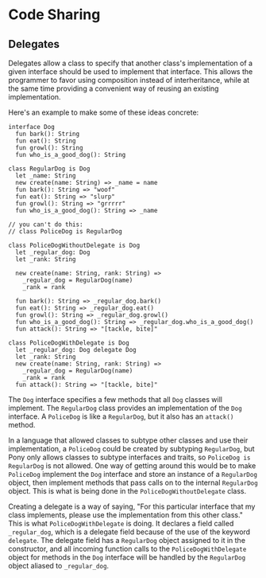 # Code Sharing

## Delegates

Delegates allow a class to specify that another class's implementation
of a given interface should be used to implement that interface. This
allows the programmer to favor using composition instead of
interheritance, while at the same time providing a convenient way of
reusing an existing implementation.

Here's an example to make some of these ideas concrete:

```pony
interface Dog
  fun bark(): String
  fun eat(): String
  fun growl(): String
  fun who_is_a_good_dog(): String

class RegularDog is Dog
  let _name: String
  new create(name: String) => _name = name
  fun bark(): String => "woof"
  fun eat(): String => "slurp"
  fun growl(): String => "grrrrr"
  fun who_is_a_good_dog(): String => _name

// you can't do this:
// class PoliceDog is RegularDog

class PoliceDogWithoutDelegate is Dog
  let _regular_dog: Dog
  let _rank: String

  new create(name: String, rank: String) =>
    _regular_dog = RegularDog(name)
    _rank = rank
    
  fun bark(): String => _regular_dog.bark()
  fun eat(): String => _regular_dog.eat()
  fun growl(): String => _regular_dog.growl()
  fun who_is_a_good_dog(): String => _regular_dog.who_is_a_good_dog()
  fun attack(): String => "[tackle, bite]"

class PoliceDogWithDelegate is Dog
  let _regular_dog: Dog delegate Dog
  let _rank: String
  new create(name: String, rank: String) =>
    _regular_dog = RegularDog(name)
    _rank = rank
  fun attack(): String => "[tackle, bite]"

```

The `Dog` interface specifies a few methods that all `Dog` classes
will implement. The `RegularDog` class provides an implementation of
the `Dog` interface. A `PoliceDog` is like a `RegularDog`, but it also
has an `attack()` method.

In a language that allowed classes to subtype other classes and use
their implementation, a `PoliceDog` could be created by subtyping
`RegularDog`, but Pony only allows classes to subtype interfaces and
traits, so `PoliceDog is RegularDog` is not allowed. One way of
getting around this would be to make `PoliceDog` implement the `Dog`
interface and store an instance of a `RegularDog` object, then
implement methods that pass calls on to the internal `RegularDog`
object. This is what is being done in the `PoliceDogWithoutDelegate`
class.

Creating a delegate is a way of saying, "For this particular interface
that my class implements, please use the implementation from this
other class." This is what `PoliceDogWithDelegate` is doing. It
declares a field called `_regular_dog`, which is a delegate field
because of the use of the keyword `delegate`. The delegate field has a
`RegularDog` object assigned to it in the constructor, and all
incoming function calls to the `PoliceDogWithDelegate` object for
methods in the `Dog` interface will be handled by the `RegularDog`
object aliased to `_regular_dog`.

